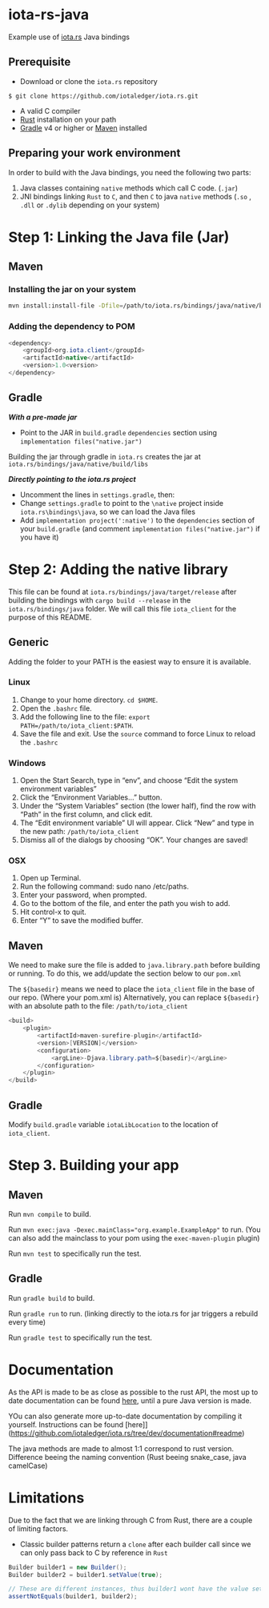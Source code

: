 # iota-rs-java
Example use of [iota.rs](https://github.com/iotaledger/iota.rs) Java bindings

## Prerequisite
- Download or clone the `iota.rs` repository
```
$ git clone https://github.com/iotaledger/iota.rs.git
```

- A valid C compiler
- [Rust](https://www.rust-lang.org/tools/install) installation on your path
- [Gradle](https://gradle.org/install/) v4 or higher or [Maven](https://maven.apache.org/download.cgi) installed

## Preparing your work environment

In order to build with the Java bindings, you need the following two parts:
1. Java classes containing `native` methods which call C code. (`.jar`)
2. JNI bindings linking `Rust` to `C`, and then `C` to java `native` methods (`.so` , `.dll` or `.dylib` depending on your system)


# Step 1: Linking the Java file (Jar)
## Maven

### Installing the jar on your system
```bash
mvn install:install-file -Dfile=/path/to/iota.rs/bindings/java/native/build/libs/native.jar -DgroupId=org.iota.client -DartifactId=native -Dversion=1.0 -Dpackaging=jar 
```

### Adding the dependency to POM

```java
<dependency>
    <groupId>org.iota.client</groupId>
    <artifactId>native</artifactId>
    <version>1.0<version>
</dependency>
```

## Gradle
***With a pre-made jar***
- Point to the JAR in `build.gradle` `dependencies` section using `implementation files("native.jar")`

Building the jar through gradle in `iota.rs` creates the jar at `iota.rs/bindings/java/native/build/libs`

***Directly pointing to the iota.rs project***
- Uncomment the lines in `settings.gradle`, then:
- Change `settings.gradle` to point to the `\native` project inside `iota.rs\bindings\java`, so we can load the Java files
- Add `implementation project(':native')` to the `dependencies` section of your `build.gradle` (and comment  `implementation files("native.jar")` if you have it)

# Step 2: Adding the native library

This file can be found at `iota.rs/bindings/java/target/release` after building the bindings with `cargo build --release` in the `iota.rs/bindings/java` folder. We will call this file `iota_client` for the purpose of this README.

## Generic

Adding the folder to your PATH is the easiest way to ensure it is available.

### Linux
1. Change to your home directory. `cd $HOME`.
2. Open the `.bashrc` file.
3. Add the following line to the file: `export PATH=/path/to/iota_client:$PATH`.
4. Save the file and exit. Use the `source` command to force Linux to reload the `.bashrc`

### Windows
1. Open the Start Search, type in “env”, and choose “Edit the system environment variables”
2. Click the “Environment Variables…” button.
3. Under the “System Variables” section (the lower half), find the row with “Path” in the first column, and click edit.
4. The “Edit environment variable” UI will appear. Click “New” and type in the new path: `/path/to/iota_client`
5. Dismiss all of the dialogs by choosing “OK”. Your changes are saved!

### OSX
1. Open up Terminal.
2. Run the following command: sudo nano /etc/paths.
3. Enter your password, when prompted.
4. Go to the bottom of the file, and enter the path you wish to add.
5. Hit control-x to quit.
6. Enter “Y” to save the modified buffer.

## Maven
We need to make sure the file is added to `java.library.path` before building or running.
To do this, we add/update the section below to our `pom.xml`

The `${basedir}` means we need to place the `iota_client` file in the base of our repo. (Where your pom.xml is)
Alternatively, you can replace `${basedir}` with an absolute path to the file: `/path/to/iota_client` 

```java
<build>
    <plugin>
        <artifactId>maven-surefire-plugin</artifactId>
        <version>[VERSION]</version>
        <configuration>
            <argLine>-Djava.library.path=${basedir}</argLine>
        </configuration>
    </plugin>
</build>
```

## Gradle

Modify `build.gradle` variable `iotaLibLocation` to the location of `iota_client`.

# Step 3. Building your app

## Maven
Run `mvn compile` to build.

Run `mvn exec:java -Dexec.mainClass="org.example.ExampleApp"` to run. (You can also add the mainclass to your pom using the `exec-maven-plugin` plugin)

Run `mvn test` to specifically run the test.

## Gradle
Run `gradle build` to build.

Run `gradle run` to run. (linking directly to the iota.rs for jar triggers a rebuild every time)

Run `gradle test` to specifically run the test.

# Documentation
As the API is made to be as close as possible to the rust API, the most up to date documentation can be found [here](https://client-lib.docs.iota.org/docs/libraries/rust/getting_started), until a pure Java version is made.

YOu can also generate more up-to-date documentation by compiling it yourself. Instructions can be found [here]](https://github.com/iotaledger/iota.rs/tree/dev/documentation#readme) 

The java methods are made to almost 1:1 correspond to rust version. Difference beeing the naming convention (Rust beeing snake_case, java camelCase)

# Limitations

Due to the fact that we are linking through C from Rust, there are a couple of limiting factors.

- Classic builder patterns return a `clone` after each builder call since we can only pass back to C by reference in `Rust`
```Java
Builder builder1 = new Builder();
Builder builder2 = builder1.setValue(true);

// These are different instances, thus builder1 wont have the value set
assertNotEquals(builder1, builder2);
```
